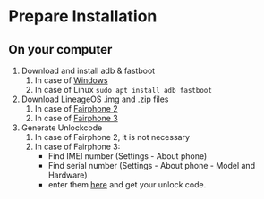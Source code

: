 # Prepare Installation
## On your computer

1. Download and install adb & fastboot
   1. In case of [Windows](https://developer.android.com/studio/releases/platform-tools)
   1. In case of Linux `sudo apt install adb fastboot`
2. Download LineageOS .img and .zip files
   1. In case of [Fairphone 2](https://download.lineageos.org/FP2)
   1. In case of [Fairphone 3](https://download.lineageos.org/FP3)
3. Generate Unlockcode
   1. In case of Fairphone 2, it is not necessary
   1. In case of Fairphone 3:
      - Find IMEI number (Settings - About phone)
      - Find serial number (Settings - About phone - Model and Hardware)
      - enter them [here](https://www.fairphone.com/en/bootloader-unlocking-code-for-fairphone-3/) and get your unlock code.
